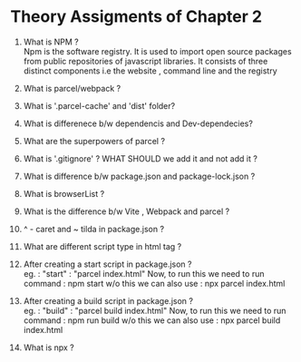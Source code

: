 # Theory Assigments of Chapter 2

1. What is NPM ? <br/>
   Npm is the software registry. It is used to import open source packages from public repositories of javascript libraries. It consists of three
   distinct components i.e the website , command line and the registry

2. What is parcel/webpack ? <br/>
3. What is '.parcel-cache' and 'dist' folder? <br/>
4. What is differenece b/w dependencis and Dev-dependecies? <br/>
5. What are the superpowers of parcel ? <br/>
6. What is '.gitignore' ? WHAT SHOULD we add it and not add it ? <br/>
7. What is difference b/w package.json and package-lock.json ? <br/>
8. What is browserList ? <br/>
9. What is the difference b/w Vite , Webpack and parcel ? <br/>
10. ^ - caret and ~ tilda in package.json ? <br/>
11. What are different script type in html tag ? <br/>
12. After creating a start script in package.json ? <br/>
    eg. : "start" : "parcel index.html"
    Now, to run this we need to run command : npm start
    w/o this we can also use : npx parcel index.html

13. After creating a build script in package.json ? <br/>
    eg. : "build" : "parcel build index.html"
    Now, to run this we need to run command : npm run build
    w/o this we can also use : npx parcel build index.html

14. What is npx ?
